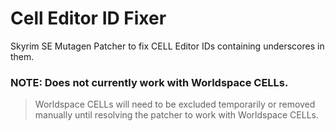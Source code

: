 # Cell Editor ID Fixer

Skyrim SE Mutagen Patcher to fix CELL Editor IDs containing underscores in them.

### **NOTE:** Does not currently work with Worldspace CELLs.

> Worldspace CELLs will need to be excluded temporarily or removed manually until resolving the patcher to work with Worldspace CELLs.
